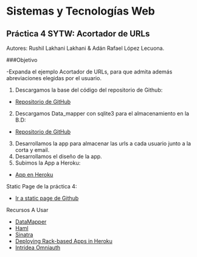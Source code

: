 Sistemas y Tecnologías Web
=========
Práctica 4 SYTW: Acortador de URLs
---------
Autores: Rushil Lakhani Lakhani & Adán Rafael López Lecuona.

###Objetivo

-Expanda el ejemplo Acortador de URLs, para que admita además abreviaciones elegidas por el usuario.

1. Descargamos la base del código del repositorio de Github:
  * [Repositorio de GitHub](https://github.com/crguezl/url_shortener_with_datamapper)

2. Descargamos Data_mapper con sqlite3 para el almacenamiento en la B.D:
  * [Repositorio de GitHub](https://github.com/XandoBit/practica4)
3. Desarrollamos la app para almacenar las urls a cada usuario junto a la corta y email.
4. Desarrollamos el diseño de la app.
5. Subimos la App a Heroku:
  * [App en Heroku]()

  
 
Static Page de la práctica 4:
  * [Ir a static page de Github](http://xandobit.github.io/webpageSYTW.github.io/) 


Recursos A Usar

* [DataMapper](http://datamapper.org/getting-started.html)
* [Haml](http://haml.info/)
* [Sinatra](http://www.sinatrarb.com/)
* [Deploying Rack-based Apps in Heroku](https://devcenter.heroku.com/articles/rack)
* [Intridea Omniauth](https://github.com/intridea/omniauth)

